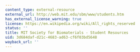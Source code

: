 ```yaml
---
content_type: external-resource
external_url: http://web.mit.edu/sbm/www/students.htm
has_external_license_warning: true
license: https://en.wikipedia.org/wiki/All_rights_reserved
status: ''
title: MIT Society for Biomaterials - Student Resources
uid: 3d684daf-d21c-4683-ad63-cf6f03bd5648
wayback_url: ''
---
```

